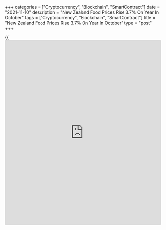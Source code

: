 +++
categories = ["Cryptocurrency", "Blockchain", "SmartContract"]
date = "2021-11-10"
description = "New Zealand Food Prices Rise 3.7% On Year In October"
tags = ["Cryptocurrency", "Blockchain", "SmartContract"]
title = "New Zealand Food Prices Rise 3.7% On Year In October"
type = "post"
+++

{{<iframe id="large-banner" src="https://www.bounty.group/#slide=16.0" width="100%" height="600" scrolling="no" style="border: 0px solid rgb(216, 221, 230); border-radius: 3px;">}}

Food prices in New Zealand were up 3.7 percent on year in October,
Statistics New Zealand said on Thursday - slowing from 4.0 percent in
September.

Individually, fruit and vegetable prices increased 9.0 percent; meat,
poultry, and fish prices increased 2.3 percent; grocery food prices
increased 3.1 percent; non-alcoholic beverage prices decreased 1.6
percent; and restaurant meals and ready-to-eat food prices increased 5.0
percent.

On a monthly basis, prices tumbled 0.9 percent (-0.1 percent seasonally
adjusted).

Individually, fruit and vegetable prices fell 5.9 percent (down 0.2
percent after seasonal adjustment); meat, poultry, and fish prices fell
0.4 percent; grocery food prices were flat (up 0.2 percent after
seasonal adjustment); non-alcoholic beverage prices fell 1.6 percent;
and restaurant meals and ready-to-eat food prices rose 0.4 percent.

For comments and feedback [contact](https://www.playgroundfx.com/contact/): editorial@rtt[news](https://www.letsplayfx.com/blog/forex-news-website/).com

[Economic News][1]

 **What parts of the world are seeing the best (and worst) economic
performances lately? Click[here][2] to check out our [Econ Scorecard][2]
and find out! See up-to-the-moment [ranking](https://www.playgroundfx.com/blog/crypto-exchange-ranking/)s for the best and worst
performers in [GDP][3], [unemployment rate][4], [inflation][5] and much
more.**

   1. www.rtt[news](https://www.letsplayfx.com/blog/forex-news-website/).com/Content/EconomicNews.aspx
   2. www.rtt[news](https://www.letsplayfx.com/blog/forex-news-website/).com/economic-scorecard/world-rank/unemployment-rate/highest-performance.aspx
   3. www.rtt[news](https://www.letsplayfx.com/blog/forex-news-website/).com/economic-scorecard/world-rank/GDP/highest-performance.aspx
   4. www.rtt[news](https://www.letsplayfx.com/blog/forex-news-website/).com/economic-scorecard/world-rank/unemployment-rate/lowest-performance.aspx
   5. www.rtt[news](https://www.letsplayfx.com/blog/forex-news-website/).com/economic-scorecard/world-rank/CPI/highest-performance.aspx